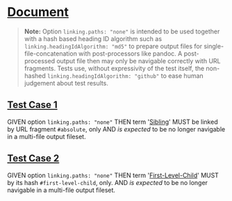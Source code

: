 # [Document](#document)

> **Note:** Option `linking.paths: "none"` is intended to be used together with
> a hash based heading ID algorithm such as `linking.headingIdAlgorithm: "md5"`
> to prepare output files for single-file-concatenation with post-processors
> like pandoc. A post-processed output file then may only be navigable correctly
> with URL fragments. Tests use, without expressivity of the test itself, the
> non-hashed `linking.headingIdAlgorithm: "github"` to ease human judgement
> about test results.

## [Test Case 1](#test-case-1)

GIVEN option `linking.paths: "none"`
THEN term '[Sibling][1]' MUST be linked by URL fragment `#absolute`, only
AND *is expected* to be no longer navigable in a multi-file output fileset.

## [Test Case 2](#test-case-2)

GIVEN option `linking.paths: "none"`
THEN term '[First-Level-Child][2]' MUST by its hash `#first-level-child`, only.
AND *is expected* to be no longer navigable in a multi-file output fileset.

[1]: #sibling "...MUST be referred to in './document.md' with #sibling
AND is expected to be no longer navigable in a multi-file output fileset."

[2]: #first-level-child "...MUST be referred to in '../document.md' by #first-level-child
AND is expected to be no longer navigable in a multi-file output fileset."
